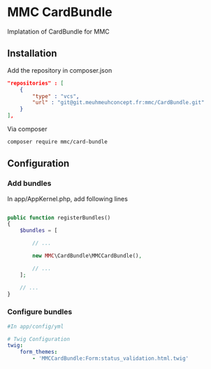 # MMC CardBundle

Implatation of CardBundle for MMC

## Installation

Add the repository in composer.json
```json
"repositories" : [
    {
        "type" : "vcs",
        "url" : "git@git.meuhmeuhconcept.fr:mmc/CardBundle.git"
    }
],
```

Via composer
```bash
composer require mmc/card-bundle
```

## Configuration

### Add bundles
In app/AppKernel.php, add following lines

```php

public function registerBundles()
{
    $bundles = [

        // ...

        new MMC\CardBundle\MMCCardBundle(),

        // ...
    ];

    // ...
}
```

### Configure bundles

```yml
#In app/config/yml

# Twig Configuration
twig:
    form_themes:
        - 'MMCCardBundle:Form:status_validation.html.twig'
```